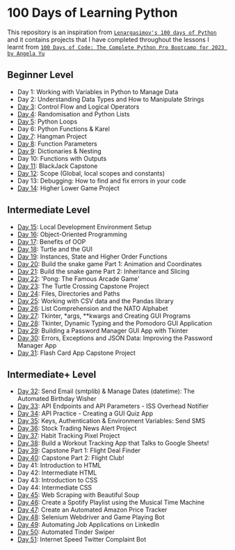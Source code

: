 # 100 Days of Learning Python

This repository is an inspiration from <a href="https://github.com/lenargasimov/100-days-of-python">`Lenargasimov's 100 days of Python`</a> and it contains projects that I have completed throughout the lessons I learnt from [`100 Days of Code: The Complete Python Pro Bootcamp for 2023
 by Angela Yu`](https://www.udemy.com/course/100-days-of-code/)

## Beginner Level

- Day 1: Working with Variables in Python to Manage Data
- Day 2: Understanding Data Types and How to Manipulate Strings
- [Day 3](https://github.com/cookieflakes2/cf2_udemy100Days_Pyprojects/tree/master/day3): Control Flow and Logical Operators
- [Day 4](https://github.com/cookieflakes2/cf2_udemy100Days_Pyprojects/tree/master/day4): Randomisation and Python Lists
- [Day 5](https://github.com/cookieflakes2/cf2_udemy100Days_Pyprojects/tree/master/day5): Python Loops
- Day 6: Python Functions & Karel
- [Day 7](https://github.com/cookieflakes2/cf2_udemy100Days_Pyprojects/tree/master/day7): Hangman Project
- [Day 8](https://github.com/cookieflakes2/cf2_udemy100Days_Pyprojects/tree/master/day8): Function Parameters
- [Day 9](https://github.com/cookieflakes2/cf2_udemy100Days_Pyprojects/tree/master/day9): Dictionaries & Nesting
- Day 10: Functions with Outputs
- [Day 11](https://github.com/cookieflakes2/cf2_udemy100Days_Pyprojects/tree/master/day11): BlackJack Capstone
- [Day 12](https://github.com/cookieflakes2/cf2_udemy100Days_Pyprojects/tree/master/day12): Scope (Global, local scopes and constants)
- Day 13: Debugging: How to find and fix errors in your code
- [Day 14](https://github.com/cookieflakes2/cf2_udemy100Days_Pyprojects/tree/master/day14): Higher Lower Game Project

## Intermediate Level

- [Day 15](https://github.com/cookieflakes2/cf2_udemy100Days_Pyprojects/tree/master/day15): Local Development Environment Setup
- [Day 16](https://github.com/cookieflakes2/cf2_udemy100Days_Pyprojects/tree/master/day16): Object-Oriented Programming
- [Day 17](https://github.com/cookieflakes2/cf2_udemy100Days_Pyprojects/tree/master/day17): Benefits of OOP
- [Day 18](https://github.com/cookieflakes2/cf2_udemy100Days_Pyprojects/tree/master/day18): Turtle and the GUI
- [Day 19](https://github.com/cookieflakes2/cf2_udemy100Days_Pyprojects/tree/master/day19): Instances, State and Higher Order Functions
- [Day 20](https://github.com/cookieflakes2/cf2_udemy100Days_Pyprojects/tree/master/day20): Build the snake game Part 1: Animation and Coordinates
- [Day 21](https://github.com/cookieflakes2/cf2_udemy100Days_Pyprojects/tree/master/day21): Build the snake game Part 2: Inheritance and Slicing
- [Day 22](https://github.com/cookieflakes2/cf2_udemy100Days_Pyprojects/tree/master/day22): 'Pong: The Famous Arcade Game'
- [Day 23](https://github.com/cookieflakes2/cf2_udemy100Days_Pyprojects/tree/master/day23): The Turtle Crossing Capstone Project
- [Day 24](https://github.com/cookieflakes2/cf2_udemy100Days_Pyprojects/tree/master/day24): Files, Directories and Paths
- [Day 25](https://github.com/cookieflakes2/cf2_udemy100Days_Pyprojects/tree/master/day25): Working with CSV data and the Pandas library
- [Day 26](https://github.com/cookieflakes2/cf2_udemy100Days_Pyprojects/tree/master/day26): List Comprehension and the NATO Alphabet
- [Day 27](https://github.com/cookieflakes2/cf2_udemy100Days_Pyprojects/tree/master/day27): Tkinter, *args, **kwargs and Creating GUI Programs
- [Day 28](https://github.com/cookieflakes2/cf2_udemy100Days_Pyprojects/tree/master/day28): Tkinter, Dynamic Typing and the Pomodoro GUI Application
- [Day 29](https://github.com/cookieflakes2/cf2_udemy100Days_Pyprojects/tree/master/day29): Building a Password Manager GUI App with Tkinter
- [Day 30](https://github.com/cookieflakes2/cf2_udemy100Days_Pyprojects/tree/master/day30): Errors, Exceptions and JSON Data: Improving the Password Manager App
- [Day 31](https://github.com/cookieflakes2/cf2_udemy100Days_Pyprojects/tree/master/day31): Flash Card App Capstone Project

## Intermediate+ Level

- [Day 32](https://github.com/cookieflakes2/cf2_udemy100Days_Pyprojects/tree/master/day32): Send Email (smtplib) & Manage Dates (datetime): The Automated Birthday Wisher
- [Day 33](https://github.com/cookieflakes2/cf2_udemy100Days_Pyprojects/tree/master/day33): API Endpoints and API Parameters - ISS Overhead Notifier
- [Day 34](https://github.com/cookieflakes2/cf2_udemy100Days_Pyprojects/tree/master/day34): API Practice - Creating a GUI Quiz App
- [Day 35](https://github.com/cookieflakes2/cf2_udemy100Days_Pyprojects/tree/master/day35): Keys, Authentication & Environment Variables: Send SMS
- [Day 36](https://github.com/cookieflakes2/cf2_udemy100Days_Pyprojects/tree/master/day36): Stock Trading News Alert Project
- [Day 37](https://github.com/cookieflakes2/cf2_udemy100Days_Pyprojects/tree/master/day37): Habit Tracking Pixel Project
- [Day 38](https://github.com/cookieflakes2/cf2_udemy100Days_Pyprojects/tree/master/day38): Build a Workout Tracking App that Talks to Google Sheets!
- [Day 39](): Capstone Part 1: Flight Deal Finder
- [Day 40](): Capstone Part 2: Flight Club!
- Day 41: Introduction to HTML
- Day 42: Intermediate HTML
- Day 43: Introduction to CSS
- Day 44: Intermediate CSS
- [Day 45](https://github.com/cookieflakes2/cf2_udemy100Days_Pyprojects/tree/master/day45): Web Scraping with Beautiful Soup
- [Day 46](https://github.com/cookieflakes2/cf2_udemy100Days_Pyprojects/tree/master/day46): Create a Spotify Playlist using the Musical Time Machine
- [Day 47](https://github.com/cookieflakes2/cf2_udemy100Days_Pyprojects/tree/master/day47): Create an Automated Amazon Price Tracker
- [Day 48](https://github.com/cookieflakes2/cf2_udemy100Days_Pyprojects/tree/master/day48): Selenium Webdriver and Game Playing Bot
- [Day 49](https://github.com/cookieflakes2/cf2_udemy100Days_Pyprojects/tree/master/day49): Automating Job Applications on LinkedIn
- [Day 50](https://github.com/cookieflakes2/cf2_udemy100Days_Pyprojects/tree/master/day50): Automated Tinder Swiper
- [Day 51](https://github.com/cookieflakes2/cf2_udemy100Days_Pyprojects/tree/master/day51): Internet Speed Twitter Complaint Bot